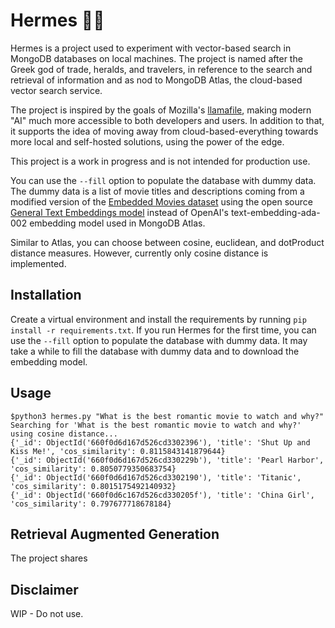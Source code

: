 # Hermes 👟🪽

Hermes is a project used to experiment with vector-based search in MongoDB databases on local machines. The project is named after the Greek god of trade, heralds, and travelers, in 
reference to the search and retrieval of information and as nod to MongoDB Atlas, the cloud-based vector search service. 

The project is inspired by the goals of Mozilla's [llamafile](https://github.com/Mozilla-Ocho/llamafile), making modern "AI" much more accessible to both developers and users. 
In addition to that, it supports the idea of moving away from cloud-based-everything towards more local and self-hosted solutions, using the power of the edge. 

This project is a work in progress and is not intended for production use. 

You can use the `--fill` option to populate the database with dummy data. The dummy data is a list of movie titles and descriptions coming 
from a modified version of the [Embedded Movies dataset](https://huggingface.co/datasets/christophsonntag/gte_embedded_movies) using 
the open source [General Text Embeddings model](https://huggingface.co/thenlper/gte-large) instead of OpenAI's text-embedding-ada-002 
embedding model used in MongoDB Atlas. 

Similar to Atlas, you can choose between cosine, euclidean, and dotProduct distance measures. However, currently only cosine distance is 
implemented. 

## Installation
Create a virtual environment and install the requirements by running ```pip install -r requirements.txt```. 
If you run Hermes for the first time, you can use the `--fill` option to populate the database with dummy data. 
It may take a while to fill the database with dummy data and to download the embedding model. 

## Usage
```
$python3 hermes.py "What is the best romantic movie to watch and why?"
Searching for 'What is the best romantic movie to watch and why?' using cosine distance...
{'_id': ObjectId('660f0d6d167d526cd3302396'), 'title': 'Shut Up and Kiss Me!', 'cos_similarity': 0.8115843141879644}
{'_id': ObjectId('660f0d6d167d526cd330229b'), 'title': 'Pearl Harbor', 'cos_similarity': 0.8050779350683754}
{'_id': ObjectId('660f0d6d167d526cd3302190'), 'title': 'Titanic', 'cos_similarity': 0.8015175492140932}
{'_id': ObjectId('660f0d6c167d526cd330205f'), 'title': 'China Girl', 'cos_similarity': 0.797677718678184}
```

## Retrieval Augmented Generation
The project shares 

## Disclaimer
WIP - Do not use. 
